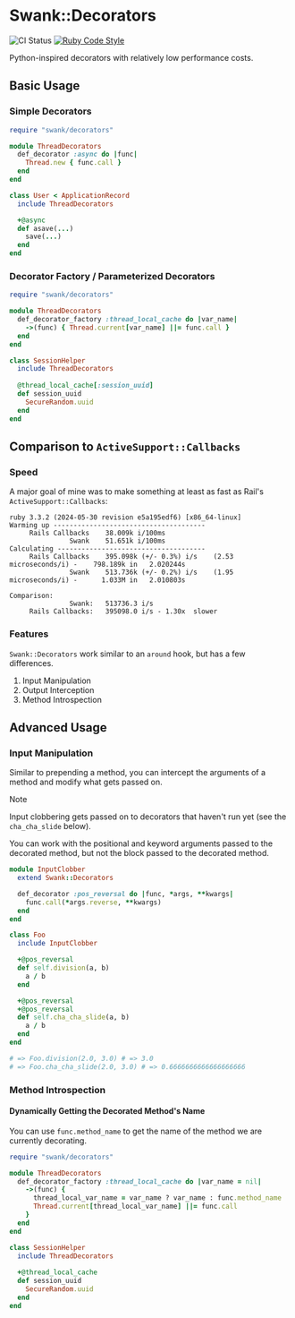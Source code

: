 # Swank::Decorators

![CI Status](https://github.com/github/docs/actions/workflows/main.yml/badge.svg) [![Ruby Code Style](https://img.shields.io/badge/code_style-standard-brightgreen.svg)](https://github.com/standardrb/standard)

Python-inspired decorators with relatively low performance costs. 

## Basic Usage

### Simple Decorators

``` ruby
require "swank/decorators"

module ThreadDecorators
  def_decorator :async do |func|
    Thread.new { func.call }
  end
end

class User < ApplicationRecord
  include ThreadDecorators

  +@async
  def asave(...)
    save(...)
  end
end
```

### Decorator Factory / Parameterized Decorators

``` ruby
require "swank/decorators"

module ThreadDecorators
  def_decorator_factory :thread_local_cache do |var_name|
    ->(func) { Thread.current[var_name] ||= func.call }
  end
end

class SessionHelper
  include ThreadDecorators
 
  @thread_local_cache[:session_uuid]
  def session_uuid
    SecureRandom.uuid
  end
end
```

## Comparison to `ActiveSupport::Callbacks`

### Speed

A major goal of mine was to make something at least as fast as Rail's `ActiveSupport::Callbacks`:

``` 
ruby 3.3.2 (2024-05-30 revision e5a195edf6) [x86_64-linux]
Warming up --------------------------------------
     Rails Callbacks    38.009k i/100ms
               Swank    51.651k i/100ms
Calculating -------------------------------------
     Rails Callbacks    395.098k (+/- 0.3%) i/s    (2.53 microseconds/i) -    798.189k in   2.020244s
               Swank    513.736k (+/- 0.2%) i/s    (1.95 microseconds/i) -      1.033M in   2.010803s

Comparison:
               Swank:   513736.3 i/s
     Rails Callbacks:   395098.0 i/s - 1.30x  slower

```

### Features

`Swank::Decorators` work similar to an `around` hook, but has a few differences.

1. Input Manipulation
2. Output Interception
3. Method Introspection

## Advanced Usage

### Input Manipulation

Similar to prepending a method, you can intercept the arguments of a method and
modify what gets passed on.

> [!NOTE]
>
> Input clobbering gets passed on to decorators that haven't run yet (see the `cha_cha_slide` below).

You can work with the positional and keyword arguments passed to the decorated
method, but not the block passed to the decorated method.

``` ruby
module InputClobber
  extend Swank::Decorators

  def_decorator :pos_reversal do |func, *args, **kwargs|
    func.call(*args.reverse, **kwargs)
  end
end

class Foo
  include InputClobber

  +@pos_reversal
  def self.division(a, b)
    a / b
  end

  +@pos_reversal
  +@pos_reversal
  def self.cha_cha_slide(a, b)
    a / b
  end
end

# => Foo.division(2.0, 3.0) # => 3.0
# => Foo.cha_cha_slide(2.0, 3.0) # => 0.6666666666666666666
```

### Method Introspection

#### Dynamically Getting the Decorated Method's Name

You can use `func.method_name` to get the name of the method we are currently decorating.

``` ruby
require "swank/decorators"

module ThreadDecorators
  def_decorator_factory :thread_local_cache do |var_name = nil|
    ->(func) { 
      thread_local_var_name = var_name ? var_name : func.method_name
      Thread.current[thread_local_var_name] ||= func.call 
    }
  end
end

class SessionHelper
  include ThreadDecorators
 
  +@thread_local_cache
  def session_uuid
    SecureRandom.uuid
  end
end
```
